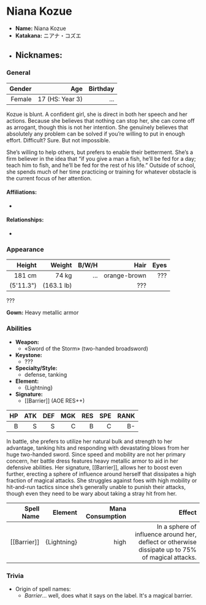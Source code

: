 # Niana Kozue

- **Name:** Niana Kozue
- **Katakana:** ニアナ・コズエ
- **Nicknames:**
  -

### General

| Gender | Age | Birthday |
| ---: | ---: | ---: |
| Female | 17 (HS: Year 3) | ... |

Kozue is blunt. A confident girl, she is direct in both her speech and her actions. Because she believes that nothing can stop her, she can come off as arrogant, though this is not her intention. She genuïnely believes that absolutely any problem can be solved if you’re willing to put in enough effort. Difficult? Sure. But not impossible.

She’s willing to help others, but prefers to enable their betterment. She’s a firm believer in the idea that “if you give a man a fish, he’ll be fed for a day; teach him to fish, and he’ll be fed for the rest of his life.” Outside of school, she spends much of her time practicing or training for whatever obstacle is the current focus of her attention.

#### Affiliations:
-  

#### Relationships:
-


### Appearance

| Height | Weight | B/W/H | Hair | Eyes
| ---: | ---: | ---: | ---: | ---: |
| 181 cm | 74 kg | ... | orange-brown | ??? |
| (5'11.3") | (163.1 lb) || ??? ||

???

**Gown:** Heavy metallic armor

### Abilities

- **Weapon:**
  - «Sword of the Storm» (two-handed broadsword)
- **Keystone:**
  - ???
- **Specialty/Style:**
  - defense, tanking
- **Element:**
  - {Lightning}
- **Signature:**
  - [[Barrier]] (AOE RES++)


|   HP |  ATK |  DEF |  MGK |  RES |  SPE | RANK |
| ---: | ---: | ---: | ---: | ---: | ---: | ---: |
|  B | S | S |  C | B |  C |  B- |

In battle, she prefers to utilize her natural bulk and strength to her advantage, tanking hits and responding with devastating blows from her huge two-handed sword. Since speed and mobility are not her primary concern, her battle dress features heavy metallic armor to aid in her defensive abilities. Her signature, [[Barrier]], allows her to boost even further, erecting a sphere of influence around herself that dissipates a high fraction of magical attacks. She struggles against foes with high mobility or hit-and-run tactics since she’s generally unable to punish their attacks, though even they need to be wary about taking a stray hit from her.

| Spell Name | Element | Mana Consumption | Effect |
| ---: | ---: | ---: | ---: |
| [[Barrier]] | {Lightning} | high | In a sphere of influence around her, deflect or otherwise dissipate up to 75% of magical attacks.

### Trivia

- Origin of spell names:
  - *Barrier*... well, does what it says on the label. It's a magical barrier.

